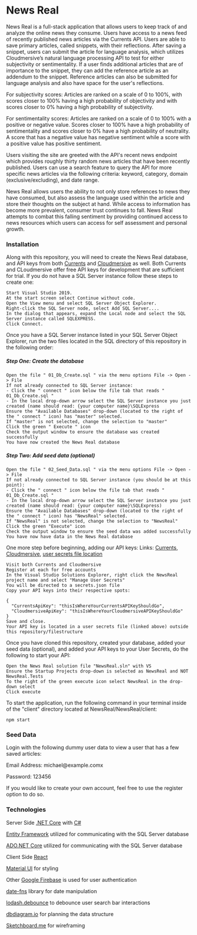 # News Real

News Real is a full-stack application that allows users to keep track of and analyze the online news they consume. Users have access to a news feed of recently published news articles via the Currents API. Users are able to save primary articles, called snippets, with their reflections. After saving a snippet, users can submit the article for language analysis, which utilizes Cloudmersive’s natural language processing API to test for either subjectivity or sentimentality. If a user finds additional articles that are of importance to the snippet, they can add the reference article as an addendum to the snippet. Reference articles can also be submitted for language analysis and also have space for the user's reflections.

For subjectivity scores: Articles are ranked on a scale of 0 to 100%, with scores closer to 100% having a high probability of objectivity and with scores closer to 0% having a high probability of subjectivity.

For sentimentality scores: Articles are ranked on a scale of 0 to 100% with a positive or negative value. Scores closer to 100% have a high probability of sentimentality and scores closer to 0% have a high probability of neutrality. A score that has a negative value has negative sentiment while a score with a positive value has positive sentiment.

Users visiting the site are greeted with the API's recent news endpoint which provides roughly thirty random news articles that have been recently published. Users can use a search feature to query the API for more specific news articles via the following criteria: keyword, category, domain (exclusive/excluding), and date range.

News Real allows users the ability to not only store references to news they have consumed, but also assess the language used within the article and store their thoughts on the subject at hand. While access to information has become more prevalent, consumer trust continues to fall. News Real attempts to combat this falling sentiment by providing continued access to news resources which users can access for self assessment and personal growth.


### Installation
Along with this repository, you will need to create the News Real database, and API keys from both [Currents](https://currentsapi.services/en/register) and [Cloudmersive](https://account.cloudmersive.com/login) as well. Both Currents and CLoudmersive offer free API keys for development that are sufficient for trial. If you do not have a SQL Server instance follow these steps to create one:
```
Start Visual Studio 2019.
At the start screen select Continue without code.
Open the View menu and select SQL Server Object Explorer.
Right-click the SQL Server node, select Add SQL Server....
In the dialog that appears, expand the Local node and select the SQL Server instance called SQLEXPRESS.
Click Connect.
```

Once you have a SQL Server instance listed in your SQL Server Object Explorer, run the two files located in the SQL directory of this repository in the following order:
##### Step One: Create the database
```
Open the file " 01_Db_Create.sql " via the menu options File -> Open -> File
If not already connected to SQL Server instance:
- Click the " connect " icon below the file tab that reads " 01_Db_Create.sql "
- In the local drop-down arrow select the SQL Server instance you just created (name should read: {your computer name}\SQLExpress
Ensure the "Available Databases" drop-down (located to the right of the " connect " icon) has "master" selected.
If "master" is not selected, change the selection to "master"
Click the green " Execute " icon
Check the output window to ensure the database was created successfully
You have now created the News Real database
```
##### Step Two: Add seed data (optional)
```
Open the file " 02_Seed_Data.sql " via the menu options File -> Open -> File
If not already connected to SQL Server instance (you should be at this point):
- Click the " connect " icon below the file tab that reads " 01_Db_Create.sql "
- In the local drop-down arrow select the SQL Server instance you just created (name should read: {your computer name}\SQLExpress)
Ensure the "Available Databases" drop-down (located to the right of the " connect " icon) has "NewsReal" selected.
If "NewsReal" is not selected, change the selection to "NewsReal"
Click the green "Execute" icon
Check the output window to ensure the seed data was added successfully
You have now have data in the News Real database
```

One more step before beginning, adding our API keys:
Links: [Currents](https://currentsapi.services/en/register), [Cloudmersive](https://account.cloudmersive.com/login), [user secrets file location](https://docs.microsoft.com/en-us/aspnet/core/security/app-secrets?view=aspnetcore-3.1&tabs=windows)
```
Visit both Currents and Cloudmersive
Register at each for free accounts
In the Visual Studio Solutions Explorer, right click the NewsReal project name and select "Manage User Secrets"
You will be directed to a secrets.json file
Copy your API keys into their respective spots:

{
  "CurrentsApiKey": "thisIsWhereYourCurrentsAPIKeyShouldGo",
  "CloudmersiveApiKey": "thisIsWhereYourCloudmersiveAPIKeyShouldGo"
}
Save and close.
Your API key is located in a user secrets file (linked above) outside this repository/filestructure
```

Once you have cloned this repository, created your database, added your seed data (optional), and added your API keys to your User Secrets, do the following to start your API:
```
Open the News Real solution file "NewsReal.sln" with VS
Ensure the Startup Projects drop-down is selected as NewsReal and NOT NewsReal.Tests
To the right of the green execute icon select NewsReal in the drop-down select
Click execute
```
To start the application, run the following command in your terminal inside of the "client" directory located at NewsReal/NewsReal/client:
```
npm start
```


### Seed Data
Login with the following dummy user data to view a user that has a few saved articles:

Email Address: mi<span>chael@exam</span>ple.comx

Password: 123456

If you would like to create your own account, feel free to use the register option to do so.


### Technologies
Server Side
[.NET Core](https://dotnet.microsoft.com/download) with [C#](https://docs.microsoft.com/en-us/dotnet/csharp/)

[Entity Framework](https://docs.microsoft.com/en-us/ef/) utilized for communicating with the SQL Server database

[ADO.NET Core](https://docs.microsoft.com/en-us/aspnet/core/?view=aspnetcore-3.1) utilized for communicating with the SQL Server database

Client Side
[React](https://reactjs.org/)

[Material UI](https://material-ui.com/) for styling

Other
[Google Firebase](https://firebase.google.com/) is used for user authentication

[date-fns](https://date-fns.org/) library for date manipulation

[lodash.debounce](https://www.npmjs.com/package/lodash.debounce) to debounce user search bar interactions

[dbdiagram.io](https://dbdiagram.io/d) for planning the data structure

[Sketchboard.me](https://sketchboard.io/) for wireframing
